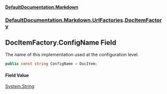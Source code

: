 #### [DefaultDocumentation.Markdown](index.md 'index')
### [DefaultDocumentation.Markdown.UrlFactories](index.md#DefaultDocumentation.Markdown.UrlFactories 'DefaultDocumentation.Markdown.UrlFactories').[DocItemFactory](DocItemFactory.md 'DefaultDocumentation.Markdown.UrlFactories.DocItemFactory')

## DocItemFactory.ConfigName Field

The name of this implementation used at the configuration level.

```csharp
public const string ConfigName = DocItem;
```

#### Field Value
[System.String](https://docs.microsoft.com/en-us/dotnet/api/System.String 'System.String')